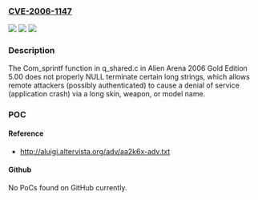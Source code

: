 ### [CVE-2006-1147](https://cve.mitre.org/cgi-bin/cvename.cgi?name=CVE-2006-1147)
![](https://img.shields.io/static/v1?label=Product&message=n%2Fa&color=blue)
![](https://img.shields.io/static/v1?label=Version&message=n%2Fa&color=blue)
![](https://img.shields.io/static/v1?label=Vulnerability&message=n%2Fa&color=brighgreen)

### Description

The Com_sprintf function in q_shared.c in Alien Arena 2006 Gold Edition 5.00 does not properly NULL terminate certain long strings, which allows remote attackers (possibly authenticated) to cause a denial of service (application crash) via a long skin, weapon, or model name.

### POC

#### Reference
- http://aluigi.altervista.org/adv/aa2k6x-adv.txt

#### Github
No PoCs found on GitHub currently.

